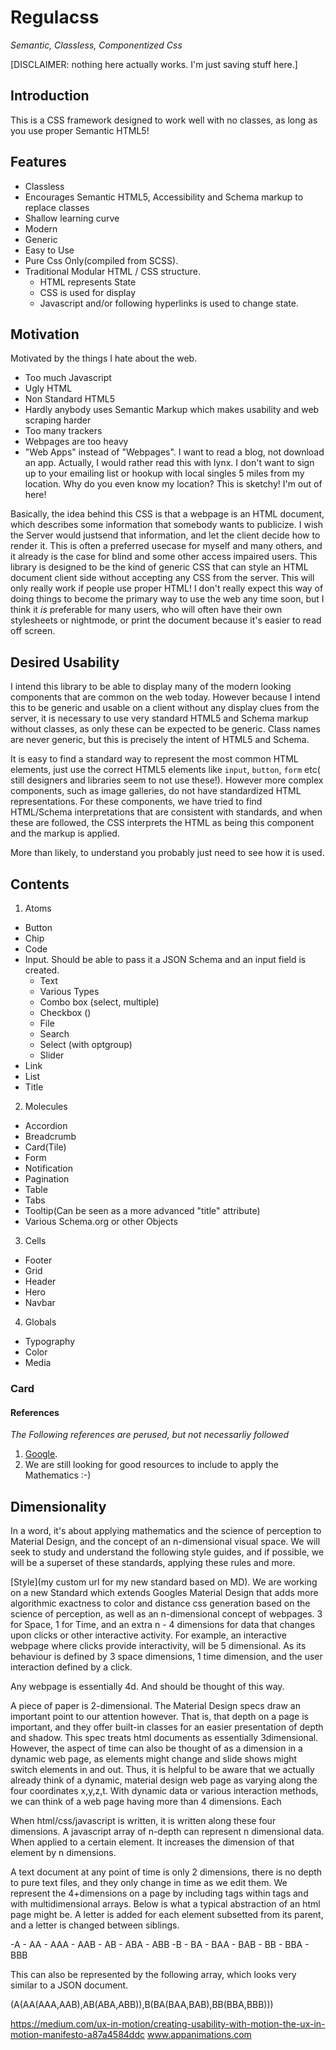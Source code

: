 # Regulacss
*Semantic, Classless, Componentized Css*

[DISCLAIMER: nothing here actually works. I'm just saving stuff here.]

## Introduction

This is a CSS framework designed to work well with no classes, as long as you use proper Semantic HTML5! 

## Features

- Classless
- Encourages Semantic HTML5, Accessibility and Schema markup to replace classes
- Shallow learning curve
- Modern
- Generic
- Easy to Use
- Pure Css Only(compiled from SCSS). 
- Traditional Modular HTML / CSS structure.
  - HTML represents State
  - CSS is used for display
  - Javascript and/or following hyperlinks is used to change state.

## Motivation

Motivated by the things I hate about the web.

- Too much Javascript
- Ugly HTML
- Non Standard HTML5
- Hardly anybody uses Semantic Markup which makes usability and web scraping harder
- Too many trackers
- Webpages are too heavy
- "Web Apps" instead of "Webpages". I want to read a blog, not download an app. Actually, I would rather read this with lynx. I don't want to sign up to your emailing list or hookup with local singles 5 miles from my location. Why do you even know my location? This is sketchy! I'm out of here!

Basically, the idea behind this CSS is that a webpage is an HTML document, which describes some information that somebody wants to publicize. I wish the Server would justsend that information, and let the client decide how to render it. This is often a preferred usecase for myself and many others, and it already is the case for blind and some other access impaired users. This library is designed to be the kind of generic CSS that can style an HTML document client side without accepting any CSS from the server. This will only really work if people use proper HTML! I don't really expect this way of doing things to become the primary way to use the web any time soon, but I think it *is* preferable for many users, who will often have their own stylesheets or nightmode, or print the document because it's easier to read off screen.

## Desired Usability

I intend this library to be able to display many of the modern looking components that are common on the web today. However because I intend this to be generic and usable on a client without any display clues from the server, it is necessary to use very standard HTML5 and Schema markup without classes, as only these can be expected to be generic. Class names are never generic, but this is precisely the intent of HTML5 and Schema.

It is easy to find a standard way to represent the most common HTML elements, just use the correct HTML5 elements like `input`, `button`, `form` etc( still designers and libraries seem to not use these!). However more complex components, such as image galleries, do not have standardized HTML representations. For these components, we have tried to find HTML/Schema interpretations that are consistent with standards, and when these are followed, the CSS interprets the HTML as being this component and the markup is applied. 

More than likely, to understand you probably just need to see how it is used.


## Contents

1. Atoms
  - Button
  - Chip
  - Code
  - Input. Should be able to pass it a JSON Schema and an input field is created.
  	- Text
  	- Various Types
  	- Combo box (select, multiple)
  	- Checkbox ()
  	- File
  	- Search
  	- Select (with optgroup)
    - Slider
  - Link
  - List
  - Title

2. Molecules
  - Accordion
  - Breadcrumb
  - Card(Tile)
  - Form
  - Notification
  - Pagination
  - Table
  - Tabs
  - Tooltip(Can be seen as a more advanced "title" attribute)
  - Various Schema.org or other Objects

3. Cells
  - Footer
  - Grid
  - Header
  - Hero
  - Navbar

4. Globals
  - Typography
  - Color
  - Media

### Card

#### References
*The Following references are perused, but not necessarliy followed*

1. [Google](https://material.io/).
3. We are still looking for good resources to include to apply the Mathematics :-)


## Dimensionality

In a word, it's about applying mathematics and the science of perception to Material Design, and the concept of an n-dimensional visual space. We will seek to study and understand the following style guides, and if possible, we will be a superset of these standards, applying these rules and more.


[Style](my custom url for my new standard based on MD). We are working on a new Standard which extends Googles Material Design that adds more algorithmic exactness to color and distance css generation based on the science of perception, as well as an n-dimensional concept of webpages. 3 for Space, 1 for Time, and an extra n - 4 dimensions for data that changes upon clicks or other interactive activity. For example, an interactive webpage where clicks provide interactivity, will be 5 dimensional. As its behaviour is defined by 3 space dimensions, 1 time dimension, and the user interaction defined by a click.

Any webpage is essentially 4d. And should be thought of this way.

A piece of paper is 2-dimensional. The Material Design specs draw an important point to our attention however. That is, that depth on a page is important, and they offer built-in classes for an easier presentation of depth and shadow. This spec treats html documents as essentially 3dimensional. However, the aspect of time can also be thought of as a dimension in a dynamic web page, as elements might change and slide shows might switch elements in and out. Thus, it is helpful to be aware that we actually already think of a dynamic, material design web page as varying along the four coordinates x,y,z,t. With dynamic data or various interaction methods, we can think of a web page having more than 4 dimensions. Each 

When html/css/javascript is written, it is written along these four dimensions. A javascript array of n-depth can represent n dimensional data. When applied to a certain element. It increases the dimension of that element by n dimensions.

A text document at any point of time is only 2 dimensions, there is no depth to pure text files, and they only change in time as we edit them. We represent the 4+dimensions on a page by including tags within tags and with multidimensional arrays. 
Below is what a typical abstraction of an html page might be. A letter is added for each element subsetted from its parent, and a letter is changed between siblings. 

-A
    - AA
        - AAA
        - AAB
    - AB
        - ABA
        - ABB
-B
    - BA
        - BAA
        - BAB
    - BB
        - BBA
        - BBB

This can also be represented by the following array, which looks very similar to a JSON document.

(A(AA(AAA,AAB),AB(ABA,ABB)),B(BA(BAA,BAB),BB(BBA,BBB)))




https://medium.com/ux-in-motion/creating-usability-with-motion-the-ux-in-motion-manifesto-a87a4584ddc
www.appanimations.com



